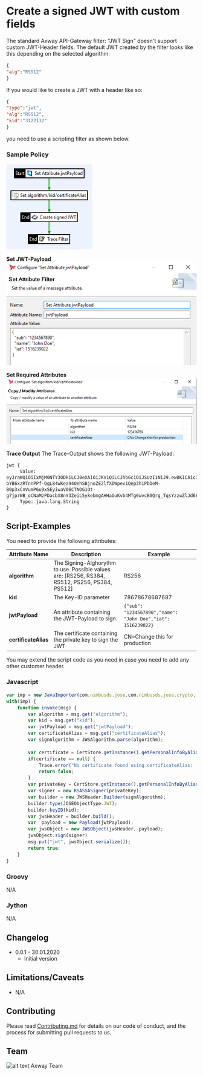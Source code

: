 # Create a signed JWT with custom fields

The standard Axway API-Gateway filter: "JWT Sign" doesn't support custom JWT-Header fields. The
default JWT created by the filter looks like this depending on the selected algorithm:
```json
{
"alg":"RS512"
}
```
If you would like to create a JWT with a header like so:
```json
{
"type":"jwt",
"alg":"RS512",
"kid":"3122132"
}
```
you need to use a scripting filter as shown below.

### Sample Policy ###
![Sample-Policy](./images/sample-policy.png)

__Set JWT-Payload__  
![Sample-Policy](./images/set-jwt-payload.png)

__Set Required Attributes__  
![Sample-Policy](./images/set-attributes.png)

__Trace Output__
The Trace-Output shows the following JWT-Payload:  
```
jwt {
     Value: eyJraWQiOiIxMjM0NTY3ODkiLCJ0eXAiOiJKV1QiLCJhbGciOiJSUzI1NiJ9.ew0KICAic3ViIjogIjEyMzQ1Njc4OTAiLA0KICAibmFtZSI6ICJKb2huIERvZSIsDQogICJpYXQiOiAxNTE2MjM5MDIyDQp9.lg6Fhz12DgIXAp9kLjNXPLvsZ8BitCs2N3l1ILDs9nS8r8GNyoFZFkkYUJvtGtdGBjrte-bYB6xzRTnnPPf-QqL84wKea94OehSBjnoZE2lfXDWpev1Qep3hiPbDeM-B0p3xCnVumP6u9xSEyiwaV06CTNOG1Ot-g7jprWB_oCNaMzPDacbX8nY3ZeiL5ykebmgAHHaGuKvb4MTg6wvcB0Qrg_TqsYzzwZlJd6ERqtdbmPzQC3uf3L988CKbOUyCoFhQcgq7aBxuWBlZMeWOygqXhrlejTO6hlvYvmrf0AqsXqqpS1WBqapeSFdmpaFpW9vigGYgha3Qy4KbxKBMdg
     Type: java.lang.String
}
```

## Script-Examples

You need to provide the following attributes:  

| Attribute&nbsp;Name | Description | Example |
| ----------- | --------- | ------------- |
| **algorithm** | The Signing-Alghorythm to use. Possible values are: [RS256, RS384, RS512, PS256, PS384, PS512] | RS256 |
|**kid**|The Key-ID parameter|78678678687687|
|**jwtPayload**|An attribute containing the JWT-Payload to sign.|`{"sub": "1234567890","name": "John Doe","iat": 1516239022}`|
|**certificateAlias**|The certificate containing the private key to sign the JWT|CN=Change this for production|

You may extend the script code as you need in case you need to add any other customer header.

### Javascript
```javascript
var imp = new JavaImporter(com.nimbusds.jose,com.nimbusds.jose.crypto, com.vordel.store.cert, com.vordel.trace);
with(imp) {
	function invoke(msg) {
		var algorithm = msg.get("algorithm");
		var kid = msg.get("kid");
		var jwtPayload = msg.get("jwtPayload");
		var certificateAlias = msg.get("certificateAlias");
		var signAlgorithm = JWSAlgorithm.parse(algorithm);

		var certificate = CertStore.getInstance().getPersonalInfoByAlias(certificateAlias);
		if(certificate == null) {
			Trace.error("No certificate found using certificateAlias: '"+certificateAlias+"'");
			return false;
		}
		var privateKey = CertStore.getInstance().getPersonalInfoByAlias(certificateAlias).privateKey;
		var signer = new RSASSASigner(privateKey);
		var builder = new JWSHeader.Builder(signAlgorithm);
		builder.type(JOSEObjectType.JWT);
		builder.keyID(kid);
		var jwsHeader = builder.build();
		var  payload = new Payload(jwtPayload);
		var jwsObject = new JWSObject(jwsHeader, payload);
		jwsObject.sign(signer)
		msg.put("jwt", jwsObject.serialize());
		return true;
	}
}
```

### Groovy
N/A

### Jython
N/A

## Changelog
- 0.0.1 - 30.01.2020
  - Initial version


## Limitations/Caveats
- N/A

## Contributing

Please read [Contributing.md](https://github.com/Axway-API-Management-Plus/Common/blob/master/Contributing.md) for details on our code of conduct, and the process for submitting pull requests to us.

## Team

![alt text][Axwaylogo] Axway Team

[Axwaylogo]: https://github.com/Axway-API-Management/Common/blob/master/img/AxwayLogoSmall.png  "Axway logo"
